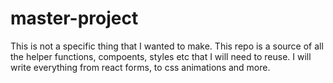 # master-project
This is not a specific thing that I wanted to make. This repo is a source of all the helper functions, compoents, styles etc that I will need to reuse. I will write everything from react forms, to css animations and more.
